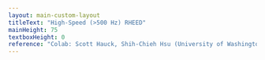 ```yaml
---
layout: main-custom-layout
titleText: "High-Speed (>500 Hz) RHEED"
mainHeight: 75
textboxHeight: 0
reference: "Colab: Scott Hauck, Shih-Chieh Hsu (University of Washington)" 
---
```


<CrossfadeImages :images="[
    'rheed-frame-grabber.png',
]" />